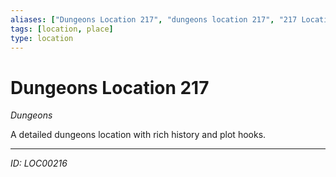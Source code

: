 ```yaml
---
aliases: ["Dungeons Location 217", "dungeons location 217", "217 Location Dungeons"]
tags: [location, place]
type: location
---
```


# Dungeons Location 217

*Dungeons*

A detailed dungeons location with rich history and plot hooks.

---
*ID: LOC00216*